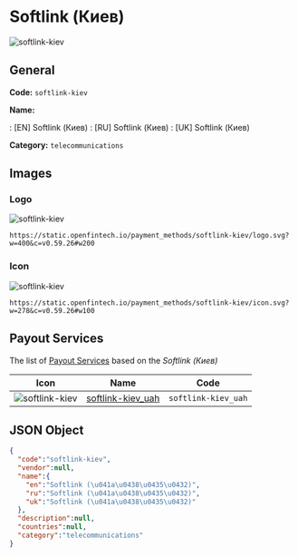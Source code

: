 
# Softlink (Киев) 
![softlink-kiev](https://static.openfintech.io/payment_methods/softlink-kiev/logo.svg?w=400&c=v0.59.26#w200)  

## General 
**Code:** `softlink-kiev` 
 
**Name:** 
 
:	[EN] Softlink (Киев) 
:	[RU] Softlink (Киев) 
:	[UK] Softlink (Киев) 
 
**Category:** `telecommunications` 
 

## Images 

### Logo 
![softlink-kiev](https://static.openfintech.io/payment_methods/softlink-kiev/logo.svg?w=400&c=v0.59.26#w200)  

```
https://static.openfintech.io/payment_methods/softlink-kiev/logo.svg?w=400&c=v0.59.26#w200
```  

### Icon 
![softlink-kiev](https://static.openfintech.io/payment_methods/softlink-kiev/icon.svg?w=278&c=v0.59.26#w100)  

```
https://static.openfintech.io/payment_methods/softlink-kiev/icon.svg?w=278&c=v0.59.26#w100
```  

## Payout Services 
 
The list of [Payout Services](/payout-services/) based on the _Softlink (Киев)_ 

|Icon|Name|Code| 
|:---:|:---:|:---:| 
|![softlink-kiev](https://static.openfintech.io/payout_methods/softlink-kiev/icon.svg?w=278&c=v0.59.26#w40) |[softlink-kiev_uah](/payout-services/softlink-kiev_uah/)|`softlink-kiev_uah`| 
 

## JSON Object 

```json
{
  "code":"softlink-kiev",
  "vendor":null,
  "name":{
    "en":"Softlink (\u041a\u0438\u0435\u0432)",
    "ru":"Softlink (\u041a\u0438\u0435\u0432)",
    "uk":"Softlink (\u041a\u0438\u0435\u0432)"
  },
  "description":null,
  "countries":null,
  "category":"telecommunications"
}
```  

